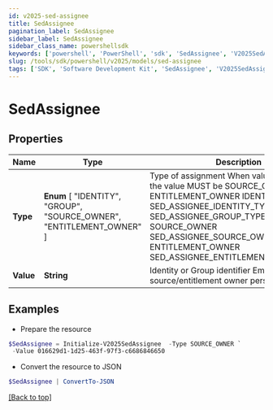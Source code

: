 ```yaml
---
id: v2025-sed-assignee
title: SedAssignee
pagination_label: SedAssignee
sidebar_label: SedAssignee
sidebar_class_name: powershellsdk
keywords: ['powershell', 'PowerShell', 'sdk', 'SedAssignee', 'V2025SedAssignee']
slug: /tools/sdk/powershell/v2025/models/sed-assignee
tags: ['SDK', 'Software Development Kit', 'SedAssignee', 'V2025SedAssignee']
---
```


# SedAssignee

## Properties

| Name | Type | Description | Notes |
| --- | --- | --- | --- |
| **Type** | **Enum** [ "IDENTITY", "GROUP", "SOURCE_OWNER", "ENTITLEMENT_OWNER" ] | Type of assignment When value is PERSONA, the value MUST be SOURCE_OWNER or ENTITLEMENT_OWNER IDENTITY SED_ASSIGNEE_IDENTITY_TYPE GROUP SED_ASSIGNEE_GROUP_TYPE SOURCE_OWNER SED_ASSIGNEE_SOURCE_OWNER_TYPE ENTITLEMENT_OWNER SED_ASSIGNEE_ENTITLEMENT_OWNER_TYPE | [required] |
| **Value** | **String** | Identity or Group identifier Empty when using source/entitlement owner personas | [optional] |

## Examples

- Prepare the resource

```powershell
$SedAssignee = Initialize-V2025SedAssignee  -Type SOURCE_OWNER `
 -Value 016629d1-1d25-463f-97f3-c6686846650
```

- Convert the resource to JSON

```powershell
$SedAssignee | ConvertTo-JSON
```

[[Back to top]](#)
